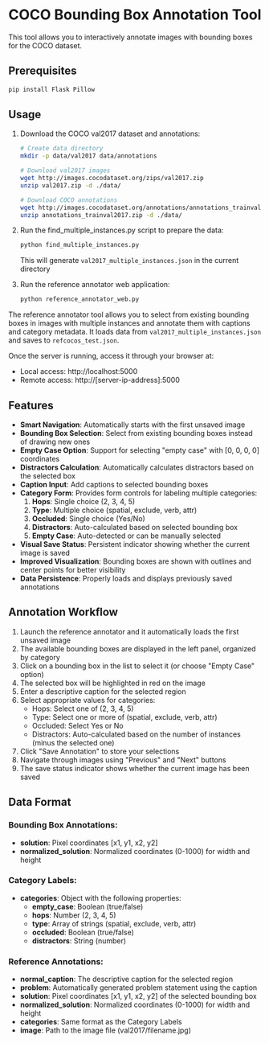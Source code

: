 # COCO Bounding Box Annotation Tool

This tool allows you to interactively annotate images with bounding boxes for the COCO dataset.

## Prerequisites

```bash
pip install Flask Pillow
```

## Usage

1. Download the COCO val2017 dataset and annotations:
   ```bash
   # Create data directory
   mkdir -p data/val2017 data/annotations

   # Download val2017 images
   wget http://images.cocodataset.org/zips/val2017.zip
   unzip val2017.zip -d ./data/

   # Download COCO annotations
   wget http://images.cocodataset.org/annotations/annotations_trainval2017.zip
   unzip annotations_trainval2017.zip -d ./data/
   ```

2. Run the find_multiple_instances.py script to prepare the data:
   ```bash
   python find_multiple_instances.py
   ```
   This will generate `val2017_multiple_instances.json` in the current directory

3. Run the reference annotator web application:
   ```bash
   python reference_annotator_web.py
   ```

The reference annotator tool allows you to select from existing bounding boxes in images with multiple instances and annotate them with captions and category metadata. It loads data from `val2017_multiple_instances.json` and saves to `refcocos_test.json`.

Once the server is running, access it through your browser at:
- Local access: http://localhost:5000
- Remote access: http://[server-ip-address]:5000

## Features
- **Smart Navigation**: Automatically starts with the first unsaved image
- **Bounding Box Selection**: Select from existing bounding boxes instead of drawing new ones
- **Empty Case Option**: Support for selecting "empty case" with [0, 0, 0, 0] coordinates
- **Distractors Calculation**: Automatically calculates distractors based on the selected box
- **Caption Input**: Add captions to selected bounding boxes
- **Category Form**: Provides form controls for labeling multiple categories:
  1. **Hops**: Single choice (2, 3, 4, 5)
  2. **Type**: Multiple choice (spatial, exclude, verb, attr)
  3. **Occluded**: Single choice (Yes/No)
  4. **Distractors**: Auto-calculated based on selected bounding box
  5. **Empty Case**: Auto-detected or can be manually selected
- **Visual Save Status**: Persistent indicator showing whether the current image is saved
- **Improved Visualization**: Bounding boxes are shown with outlines and center points for better visibility
- **Data Persistence**: Properly loads and displays previously saved annotations

## Annotation Workflow
1. Launch the reference annotator and it automatically loads the first unsaved image
2. The available bounding boxes are displayed in the left panel, organized by category
3. Click on a bounding box in the list to select it (or choose "Empty Case" option)
4. The selected box will be highlighted in red on the image
5. Enter a descriptive caption for the selected region
6. Select appropriate values for categories:
   - Hops: Select one of (2, 3, 4, 5)
   - Type: Select one or more of (spatial, exclude, verb, attr)
   - Occluded: Select Yes or No
   - Distractors: Auto-calculated based on the number of instances (minus the selected one)
7. Click "Save Annotation" to store your selections
8. Navigate through images using "Previous" and "Next" buttons
9. The save status indicator shows whether the current image has been saved

## Data Format

### Bounding Box Annotations:
- **solution**: Pixel coordinates [x1, y1, x2, y2]
- **normalized_solution**: Normalized coordinates (0-1000) for width and height

### Category Labels:
- **categories**: Object with the following properties:
  - **empty_case**: Boolean (true/false)
  - **hops**: Number (2, 3, 4, 5)
  - **type**: Array of strings (spatial, exclude, verb, attr)
  - **occluded**: Boolean (true/false)
  - **distractors**: String (number)

### Reference Annotations:
- **normal_caption**: The descriptive caption for the selected region
- **problem**: Automatically generated problem statement using the caption
- **solution**: Pixel coordinates [x1, y1, x2, y2] of the selected bounding box
- **normalized_solution**: Normalized coordinates (0-1000) for width and height
- **categories**: Same format as the Category Labels
- **image**: Path to the image file (val2017/filename.jpg)